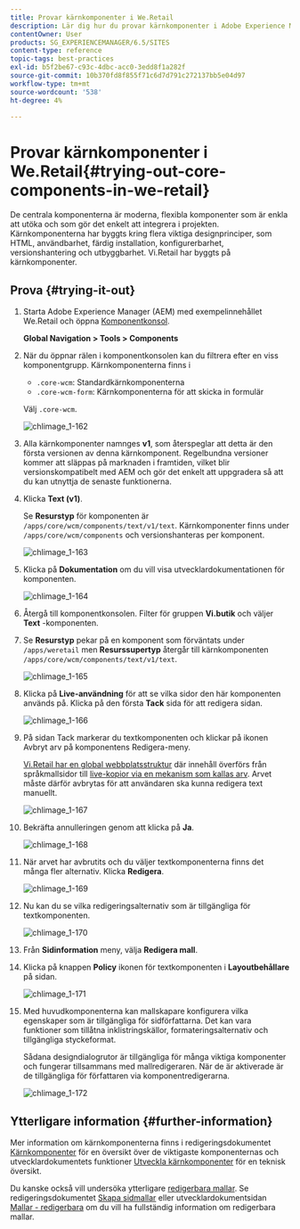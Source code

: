 ```yaml
---
title: Provar kärnkomponenter i We.Retail
description: Lär dig hur du provar kärnkomponenter i Adobe Experience Manager med hjälp av We.Retail.
contentOwner: User
products: SG_EXPERIENCEMANAGER/6.5/SITES
content-type: reference
topic-tags: best-practices
exl-id: b5f2be67-c93c-4dbc-acc0-3edd8f1a282f
source-git-commit: 10b370fd8f855f71c6d7d791c272137bb5e04d97
workflow-type: tm+mt
source-wordcount: '538'
ht-degree: 4%

---
```


# Provar kärnkomponenter i We.Retail{#trying-out-core-components-in-we-retail}

De centrala komponenterna är moderna, flexibla komponenter som är enkla att utöka och som gör det enkelt att integrera i projekten. Kärnkomponenterna har byggts kring flera viktiga designprinciper, som HTML, användbarhet, färdig installation, konfigurerbarhet, versionshantering och utbyggbarhet. Vi.Retail har byggts på kärnkomponenter.

## Prova {#trying-it-out}

1. Starta Adobe Experience Manager (AEM) med exempelinnehållet We.Retail och öppna [Komponentkonsol](/help/sites-authoring/default-components-console.md).

   **Global Navigation > Tools > Components**

1. När du öppnar rälen i komponentkonsolen kan du filtrera efter en viss komponentgrupp. Kärnkomponenterna finns i

   * `.core-wcm`: Standardkärnkomponenterna
   * `.core-wcm-form`: Kärnkomponenterna för att skicka in formulär

   Välj `.core-wcm`.

   ![chlimage_1-162](assets/chlimage_1-162.png)

1. Alla kärnkomponenter namnges **v1**, som återspeglar att detta är den första versionen av denna kärnkomponent. Regelbundna versioner kommer att släppas på marknaden i framtiden, vilket blir versionskompatibelt med AEM och gör det enkelt att uppgradera så att du kan utnyttja de senaste funktionerna.
1. Klicka **Text (v1)**.

   Se **Resurstyp** för komponenten är `/apps/core/wcm/components/text/v1/text`. Kärnkomponenter finns under `/apps/core/wcm/components` och versionshanteras per komponent.

   ![chlimage_1-163](assets/chlimage_1-163.png)

1. Klicka på **Dokumentation** om du vill visa utvecklardokumentationen för komponenten.

   ![chlimage_1-164](assets/chlimage_1-164.png)

1. Återgå till komponentkonsolen. Filter för gruppen **Vi.butik** och väljer **Text** -komponenten.
1. Se **Resurstyp** pekar på en komponent som förväntats under `/apps/weretail` men **Resurssupertyp** återgår till kärnkomponenten `/apps/core/wcm/components/text/v1/text`.

   ![chlimage_1-165](assets/chlimage_1-165.png)

1. Klicka på **Live-användning** för att se vilka sidor den här komponenten används på. Klicka på den första **Tack** sida för att redigera sidan.

   ![chlimage_1-166](assets/chlimage_1-166.png)

1. På sidan Tack markerar du textkomponenten och klickar på ikonen Avbryt arv på komponentens Redigera-meny.

   [Vi.Retail har en global webbplatsstruktur](/help/sites-developing/we-retail-globalized-site-structure.md) där innehåll överförs från språkmallsidor till [live-kopior via en mekanism som kallas arv](/help/sites-administering/msm.md). Arvet måste därför avbrytas för att användaren ska kunna redigera text manuellt.

   ![chlimage_1-167](assets/chlimage_1-167.png)

1. Bekräfta annulleringen genom att klicka på **Ja**.

   ![chlimage_1-168](assets/chlimage_1-168.png)

1. När arvet har avbrutits och du väljer textkomponenterna finns det många fler alternativ. Klicka **Redigera**.

   ![chlimage_1-169](assets/chlimage_1-169.png)

1. Nu kan du se vilka redigeringsalternativ som är tillgängliga för textkomponenten.

   ![chlimage_1-170](assets/chlimage_1-170.png)

1. Från **Sidinformation** meny, välja **Redigera mall**.
1. Klicka på knappen **Policy** ikonen för textkomponenten i **Layoutbehållare** på sidan.

   ![chlimage_1-171](assets/chlimage_1-171.png)

1. Med huvudkomponenterna kan mallskapare konfigurera vilka egenskaper som är tillgängliga för sidförfattarna. Det kan vara funktioner som tillåtna inklistringskällor, formateringsalternativ och tillgängliga styckeformat.

   Sådana designdialogrutor är tillgängliga för många viktiga komponenter och fungerar tillsammans med mallredigeraren. När de är aktiverade är de tillgängliga för författaren via komponentredigerarna.

   ![chlimage_1-172](assets/chlimage_1-172.png)

## Ytterligare information {#further-information}

Mer information om kärnkomponenterna finns i redigeringsdokumentet [Kärnkomponenter](https://experienceleague.adobe.com/docs/experience-manager-core-components/using/introduction.html) för en översikt över de viktigaste komponenternas och utvecklardokumentets funktioner [Utveckla kärnkomponenter](https://experienceleague.adobe.com/docs/experience-manager-core-components/using/developing/overview.html?lang=en) för en teknisk översikt.

Du kanske också vill undersöka ytterligare [redigerbara mallar](/help/sites-developing/we-retail-editable-templates.md). Se redigeringsdokumentet [Skapa sidmallar](/help/sites-authoring/templates.md) eller utvecklardokumentsidan [Mallar - redigerbara](/help/sites-developing/page-templates-editable.md) om du vill ha fullständig information om redigerbara mallar.
